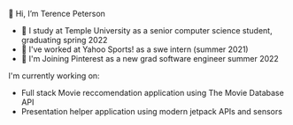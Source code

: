 👋 Hi, I’m Terence Peterson
- 🏫 I study at Temple University as a senior computer science student, graduating spring 2022
- 💼 I've worked at Yahoo Sports! as a swe intern (summer 2021)
- 📌 I'm Joining Pinterest as a new grad software engineer summer 2022

I'm currently working on:
- Full stack Movie reccomendation application using The Movie Database API
- Presentation helper application using modern jetpack APIs and sensors

  

<!---
Terence21/Terence21 is a ✨ special ✨ repository because its `README.md` (this file) appears on your GitHub profile.
You can click the Preview link to take a look at your changes.
--->
